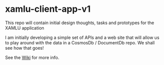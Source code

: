 # xamlu-client-app-v1
This repo will contain initial design thoughts, tasks and prototypes for the XAMLU application

I am initially developing a simple set of APIs and a web site that will allow us to play around with the data in a CosmosDb / DocumentDb repo. We shall see how that goes!

See the [Wiki](https://github.com/darenm/xamlu-client-app-v1/wiki) for more info.
